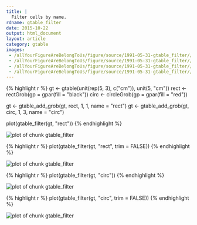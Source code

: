 ```yaml
---
title: |
  Filter cells by name.
rdname: gtable_filter
date: 2015-10-22
output: html_document
layout: article
category: gtable
images:
 - /allYourFigureAreBelongToUs/figure/source/1991-05-31-gtable_filter//gtable_filter-1.png
 - /allYourFigureAreBelongToUs/figure/source/1991-05-31-gtable_filter//gtable_filter-2.png
 - /allYourFigureAreBelongToUs/figure/source/1991-05-31-gtable_filter//gtable_filter-3.png
 - /allYourFigureAreBelongToUs/figure/source/1991-05-31-gtable_filter//gtable_filter-4.png
---
```





{% highlight r %}
gt <- gtable(unit(rep(5, 3), c("cm")), unit(5, "cm"))
rect <- rectGrob(gp = gpar(fill = "black"))
circ <- circleGrob(gp = gpar(fill = "red"))

gt <- gtable_add_grob(gt, rect, 1, 1, name = "rect")
gt <- gtable_add_grob(gt, circ, 1, 3, name = "circ")

plot(gtable_filter(gt, "rect"))
{% endhighlight %}

![plot of chunk gtable_filter](/allYourFigureAreBelongToUs/figure/source/1991-05-31-gtable_filter/gtable_filter-1.png) 

{% highlight r %}
plot(gtable_filter(gt, "rect", trim = FALSE))
{% endhighlight %}

![plot of chunk gtable_filter](/allYourFigureAreBelongToUs/figure/source/1991-05-31-gtable_filter/gtable_filter-2.png) 

{% highlight r %}
plot(gtable_filter(gt, "circ"))
{% endhighlight %}

![plot of chunk gtable_filter](/allYourFigureAreBelongToUs/figure/source/1991-05-31-gtable_filter/gtable_filter-3.png) 

{% highlight r %}
plot(gtable_filter(gt, "circ", trim = FALSE))
{% endhighlight %}

![plot of chunk gtable_filter](/allYourFigureAreBelongToUs/figure/source/1991-05-31-gtable_filter/gtable_filter-4.png) 